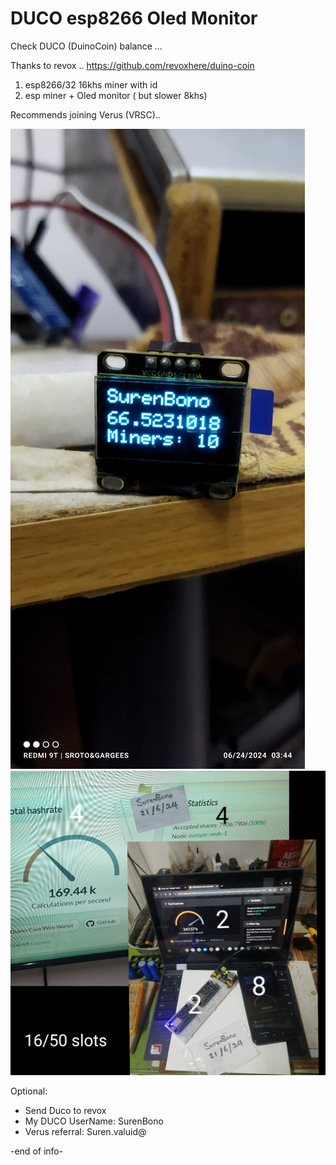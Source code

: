 # DUCO esp8266 Oled Monitor
Check DUCO (DuinoCoin) balance ... 

Thanks to revox .. https://github.com/revoxhere/duino-coin

1. esp8266/32 16khs miner with id
2. esp miner + Oled monitor ( but slower 8khs)

Recommends joining Verus (VRSC)..

![Alt text](espOled.jpg)
![Alt text](miners.jpg)


Optional:

- Send Duco to revox
- My DUCO UserName: SurenBono
- Verus referral: Suren.valuid@
  
-end of info-
